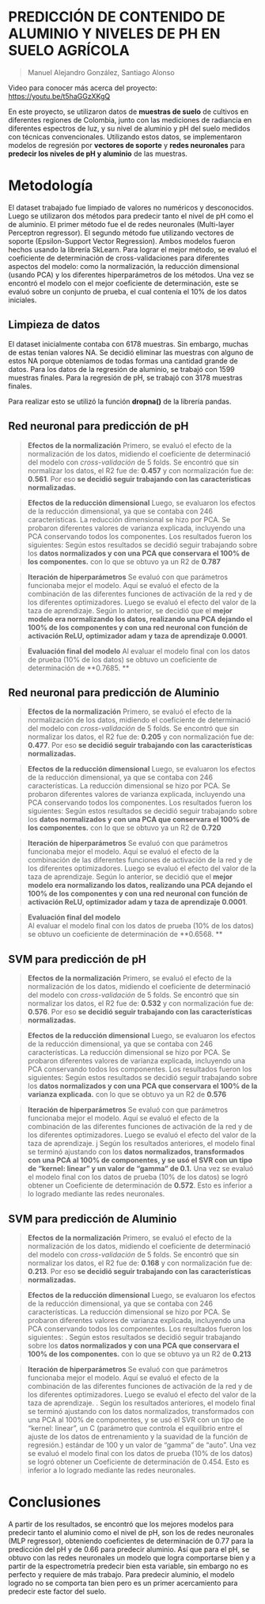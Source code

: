 # PREDICCIÓN DE CONTENIDO DE ALUMINIO Y NIVELES DE PH EN SUELO AGRÍCOLA
>Manuel Alejandro González, Santiago Alonso

Video para conocer más acerca del proyecto: https://youtu.be/t5haGGzXKgQ

En este proyecto, se utilizaron datos de **muestras de suelo** de cultivos en diferentes regiones de Colombia, junto con las mediciones de radiancia en diferentes espectros de luz, y su nivel de aluminio y pH del suelo medidos con técnicas convencionales. Utilizando estos datos, se implementaron modelos de regresión por **vectores de soporte** y **redes neuronales** para **predecir los niveles de pH y aluminio** de las muestras.

# Metodología
El dataset trabajado fue limpiado de valores no numéricos y desconocidos. Luego se utilizaron dos métodos para predecir tanto el nivel de pH como el de aluminio. El primer método fue el de redes neuronales (Multi-layer Perceptron regressor). El segundo método fue utilizando vectores de soporte (Epsilon-Support Vector Regression). Ambos modelos fueron hechos usando la librería SkLearn. Para lograr el mejor método, se evaluó el coeficiente de determinación de cross-validaciones para diferentes aspectos del modelo: como la normalización, la reducción dimensional (usando PCA) y los diferentes hiperparámetros de los métodos. Una vez se encontró el modelo con el mejor coeficiente de determinación, este se evaluó sobre un conjunto de prueba, el cual contenía el 10% de los datos iniciales.

## Limpieza de datos
El dataset inicialmente contaba con 6178 muestras. Sin embargo, muchas de estas tenían valores NA. Se decidió eliminar las muestras con alguno de estos NA porque obteníamos de todas formas una cantidad grande de datos. Para los datos de la regresión de aluminio, se trabajó con 1599 muestras finales. Para la regresión de pH, se trabajó con 3178 muestras finales. 

Para realizar esto se utilizó la función **dropna()** de la librería pandas.

## Red neuronal para predicción de pH

>**Efectos de la normalización**
Primero, se evaluó el efecto de la normalización de los datos, midiendo el coeficiente de determinació del modelo con *cross-validación* de 5 folds. Se encontró que sin normalizar los datos, el R2 fue de: **0.457** y con normalización fue de: **0.561**. Por eso **se decidió seguir trabajando con las características normalizadas.**

>**Efectos de la reducción dimensional**
Luego, se evaluaron los efectos de la reducción dimensional, ya que se contaba con 246 características. La reducción dimensional se hizo por PCA. Se probaron diferentes valores de varianza explicada, incluyendo una PCA conservando todos los componentes. Los resultados fueron los siguientes: 
Según estos resultados se decidió seguir trabajando sobre los **datos normalizados y con una PCA que conservara el 100% de los componentes.** con lo que se obtuvo ya un R2 de **0.787**

>**Iteración de hiperparámetros**
Se evaluó con que parámetros funcionaba mejor el modelo. Aquí se evaluó el efecto de la combinación de las diferentes funciones de activación de la red y de los diferentes optimizadores. Luego se evaluó el efecto del valor de la taza de aprendizaje.
Según lo anterior, se decidió que el **mejor modelo era normalizando los datos, realizando una PCA dejando el 100% de los componentes y con una red neuronal con función de activación ReLU, optimizador adam y taza de aprendizaje 0.0001**.

>**Evaluación final del modelo**
Al evaluar el modelo final con los datos de prueba (10% de los datos) se obtuvo un coeficiente de determinación de **0.7685. **

## Red neuronal para predicción de Aluminio
>**Efectos de la normalización**
Primero, se evaluó el efecto de la normalización de los datos, midiendo el coeficiente de determinació del modelo con *cross-validación* de 5 folds. Se encontró que sin normalizar los datos, el R2 fue de: **0.205** y con normalización fue de: **0.477**. Por eso **se decidió seguir trabajando con las características normalizadas.**

>**Efectos de la reducción dimensional**
Luego, se evaluaron los efectos de la reducción dimensional, ya que se contaba con 246 características. La reducción dimensional se hizo por PCA. Se probaron diferentes valores de varianza explicada, incluyendo una PCA conservando todos los componentes. Los resultados fueron los siguientes: 
Según estos resultados se decidió seguir trabajando sobre los **datos normalizados y con una PCA que conservara el 100% de los componentes.** con lo que se obtuvo ya un R2 de **0.720**

>**Iteración de hiperparámetros**
Se evaluó con que parámetros funcionaba mejor el modelo. Aquí se evaluó el efecto de la combinación de las diferentes funciones de activación de la red y de los diferentes optimizadores. Luego se evaluó el efecto del valor de la taza de aprendizaje.
Según lo anterior, se decidió que el  **mejor modelo era normalizando los datos, realizando una PCA dejando el 100% de los componentes y con una red neuronal con función de activación ReLU, optimizador adam y taza de aprendizaje 0.0001**.

>**Evaluación final del modelo**  
> Al evaluar el modelo final con los datos de prueba (10% de los datos) se obtuvo un coeficiente de determinación de **0.6568. **

## SVM para predicción de pH

>**Efectos de la normalización**
Primero, se evaluó el efecto de la normalización de los datos, midiendo el coeficiente de determinació del modelo con *cross-validación* de 5 folds. Se encontró que sin normalizar los datos, el R2 fue de: **0.532** y con normalización fue de: **0.576**. Por eso **se decidió seguir trabajando con las características normalizadas.**

>**Efectos de la reducción dimensional**
Luego, se evaluaron los efectos de la reducción dimensional, ya que se contaba con 246 características. La reducción dimensional se hizo por PCA. Se probaron diferentes valores de varianza explicada, incluyendo una PCA conservando todos los componentes. Los resultados fueron los siguientes: 
Según estos resultados se decidió seguir trabajando sobre los **datos normalizados y con una PCA que conservara el 100% de la varianza explicada.** con lo que se obtuvo ya un R2 de **0.576**

>**Iteración de hiperparámetros**
Se evaluó con que parámetros funcionaba mejor el modelo. Aquí se evaluó el efecto de la combinación de las diferentes funciones de activación de la red y de los diferentes optimizadores. Luego se evaluó el efecto del valor de la taza de aprendizaje.
j
Según los resultados anteriores, el modelo final se terminó ajustando con los **datos normalizados, transformados con una PCA al 100% de componentes, y se usó el SVR con un tipo de “kernel: linear” y un valor de “gamma” de 0.1.**
Una vez se evaluó el modelo final con los datos de prueba (10% de los datos) se logró obtener un Coeficiente de determinación de **0.572**. Esto es inferior a lo logrado mediante las redes neuronales.

## SVM para predicción de Aluminio
>**Efectos de la normalización**
Primero, se evaluó el efecto de la normalización de los datos, midiendo el coeficiente de determinació del modelo con *cross-validación* de 5 folds. Se encontró que sin normalizar los datos, el R2 fue de: **0.168** y con normalización fue de: **0.213**. Por eso **se decidió seguir trabajando con las características normalizadas.**

>**Efectos de la reducción dimensional**
Luego, se evaluaron los efectos de la reducción dimensional, ya que se contaba con 246 características. La reducción dimensional se hizo por PCA. Se probaron diferentes valores de varianza explicada, incluyendo una PCA conservando todos los componentes. Los resultados fueron los siguientes: 
.
Según estos resultados se decidió seguir trabajando sobre los **datos normalizados y con una PCA que conservara el 100% de los componentes.** con lo que se obtuvo ya un R2 de **0.213**

>**Iteración de hiperparámetros**
Se evaluó con que parámetros funcionaba mejor el modelo. Aquí se evaluó el efecto de la combinación de las diferentes funciones de activación de la red y de los diferentes optimizadores. Luego se evaluó el efecto del valor de la taza de aprendizaje.
.
Según los resultados anteriores, el modelo final se terminó ajustando con los datos normalizados, transformados con una PCA al 100% de componentes, y se usó el SVR con un tipo de “kernel: linear”, un C (parámetro que controla el equilibrio entre el ajuste de los datos de entrenamiento y la suavidad de la función de regresión.) estándar de 100 y un valor de “gamma” de “auto”.
Una vez se evaluó el modelo final con los datos de prueba (10% de los datos) se logró obtener un Coeficiente de determinación de 0.454. Esto es inferior a lo logrado mediante las redes neuronales.

# Conclusiones
A partir de los resultados, se encontró que los mejores modelos para predecir tanto el aluminio como el nivel de pH, son los de redes neuronales (MLP regressor), obteniendo coeficientes de determinación de 0.77 para la predicción del pH y de 0.66 para predecir aluminio. Así que para el pH, se obtuvo con las redes neuronales un modelo que logra comportarse bien y a partir de la espectrometría predecir bien esta variable, sin embargo no es perfecto y requiere de más trabajo. Para predecir aluminio, el modelo logrado no se comporta tan bien pero es un primer acercamiento para predecir este factor del suelo.
